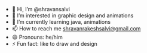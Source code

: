 - 👋 Hi, I’m @shravansalvi
- 👀 I’m interested in graphic design and animations
- 🌱 I’m currently learning java, animations
- 📫 How to reach me shravanrakeshsalvi@gmail.com
- 😄 Pronouns: he/him
- ⚡ Fun fact: like to draw and design

<!---
shravansalvi/shravansalvi is a ✨ special ✨ repository because its `README.md` (this file) appears on your GitHub profile.
You can click the Preview link to take a look at your changes.
--->

